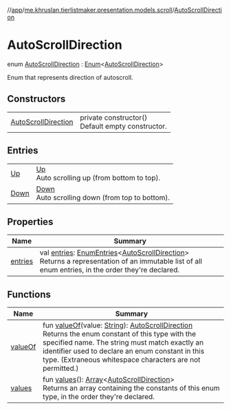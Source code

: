 //[app](../../../index.md)/[me.khruslan.tierlistmaker.presentation.models.scroll](../index.md)/[AutoScrollDirection](index.md)

# AutoScrollDirection

enum [AutoScrollDirection](index.md) : [Enum](https://kotlinlang.org/api/latest/jvm/stdlib/kotlin/-enum/index.html)&lt;[AutoScrollDirection](index.md)&gt; 

Enum that represents direction of autoscroll.

## Constructors

| | |
|---|---|
| [AutoScrollDirection](-auto-scroll-direction.md) | private constructor()<br>Default empty constructor. |

## Entries

| | |
|---|---|
| [Up](-up/index.md) | [Up](-up/index.md)<br>Auto scrolling up (from bottom to top). |
| [Down](-down/index.md) | [Down](-down/index.md)<br>Auto scrolling down (from top to bottom). |

## Properties

| Name | Summary |
|---|---|
| [entries](entries.md) | val [entries](entries.md): [EnumEntries](https://kotlinlang.org/api/latest/jvm/stdlib/kotlin.enums/-enum-entries/index.html)&lt;[AutoScrollDirection](index.md)&gt;<br>Returns a representation of an immutable list of all enum entries, in the order they're declared. |

## Functions

| Name | Summary |
|---|---|
| [valueOf](value-of.md) | fun [valueOf](value-of.md)(value: [String](https://kotlinlang.org/api/latest/jvm/stdlib/kotlin/-string/index.html)): [AutoScrollDirection](index.md)<br>Returns the enum constant of this type with the specified name. The string must match exactly an identifier used to declare an enum constant in this type. (Extraneous whitespace characters are not permitted.) |
| [values](values.md) | fun [values](values.md)(): [Array](https://kotlinlang.org/api/latest/jvm/stdlib/kotlin/-array/index.html)&lt;[AutoScrollDirection](index.md)&gt;<br>Returns an array containing the constants of this enum type, in the order they're declared. |
